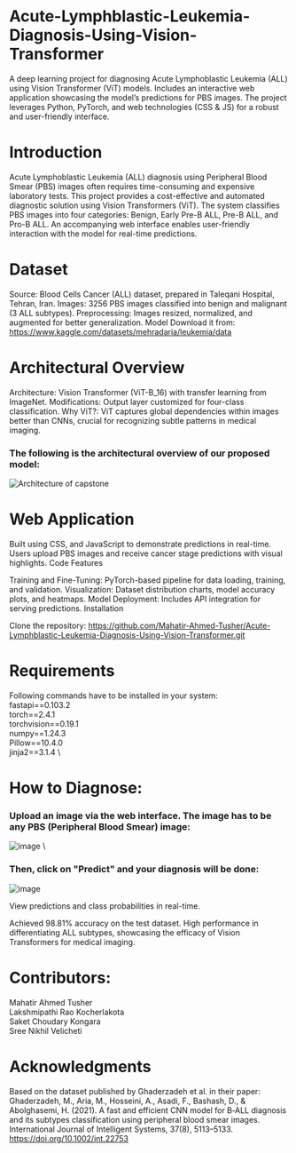 # Acute-Lymphblastic-Leukemia-Diagnosis-Using-Vision-Transformer
A deep learning project for diagnosing Acute Lymphoblastic Leukemia (ALL) using Vision Transformer (ViT) models. Includes an interactive web application showcasing the model’s predictions for PBS images. The project leverages Python, PyTorch, and web technologies (CSS &amp; JS) for a robust and user-friendly interface.


# Introduction
Acute Lymphoblastic Leukemia (ALL) diagnosis using Peripheral Blood Smear (PBS) images often requires time-consuming and expensive laboratory tests. This project provides a cost-effective and automated diagnostic solution using Vision Transformers (ViT). The system classifies PBS images into four categories: Benign, Early Pre-B ALL, Pre-B ALL, and Pro-B ALL. An accompanying web interface enables user-friendly interaction with the model for real-time predictions.

# Dataset

Source: Blood Cells Cancer (ALL) dataset, prepared in Taleqani Hospital, Tehran, Iran.
Images: 3256 PBS images classified into benign and malignant (3 ALL subtypes).
Preprocessing: Images resized, normalized, and augmented for better generalization.
Model
Download it from: https://www.kaggle.com/datasets/mehradaria/leukemia/data

# Architectural Overview
Architecture: Vision Transformer (ViT-B_16) with transfer learning from ImageNet.
Modifications: Output layer customized for four-class classification.
Why ViT?: ViT captures global dependencies within images better than CNNs, crucial for recognizing subtle patterns in medical imaging.
### The following is the architectural overview of our proposed model:
![Architecture of capstone](https://github.com/user-attachments/assets/5a4512da-b04c-4351-9f6e-b722b2277996)

# Web Application
Built using CSS, and JavaScript to demonstrate predictions in real-time.
Users upload PBS images and receive cancer stage predictions with visual highlights.
Code Features

Training and Fine-Tuning: PyTorch-based pipeline for data loading, training, and validation.
Visualization: Dataset distribution charts, model accuracy plots, and heatmaps.
Model Deployment: Includes API integration for serving predictions.
Installation

Clone the repository: https://github.com/Mahatir-Ahmed-Tusher/Acute-Lymphblastic-Leukemia-Diagnosis-Using-Vision-Transformer.git

# Requirements
Following commands have to be installed in your system: \
fastapi==0.103.2 \
torch==2.4.1 \
torchvision==0.19.1 \
numpy==1.24.3 \
Pillow==10.4.0 \
jinja2==3.1.4 \

# How to Diagnose:
### Upload an image via the web interface. The image has to be any PBS (Peripheral Blood Smear) image:
![image](https://github.com/user-attachments/assets/320393d7-7f3f-4197-afee-ccf98cb3c454) \
### Then, click on "Predict" and your diagnosis will be done:
![image](https://github.com/user-attachments/assets/7d75ec2a-bb7f-4ec3-8c44-c08f12916334)

View predictions and class probabilities in real-time.

Achieved 98.81% accuracy on the test dataset.
High performance in differentiating ALL subtypes, showcasing the efficacy of Vision Transformers for medical imaging.

# Contributors:
Mahatir Ahmed Tusher \
Lakshmipathi Rao Kocherlakota \
Saket Choudary Kongara \
Sree Nikhil Velicheti  

# Acknowledgments
Based on the dataset published by Ghaderzadeh et al. in their paper:
Ghaderzadeh, M., Aria, M., Hosseini, A., Asadi, F., Bashash, D., & Abolghasemi, H. (2021). A fast and efficient CNN model for B‐ALL diagnosis and its subtypes classification using peripheral blood smear images. International Journal of Intelligent Systems, 37(8), 5113–5133. https://doi.org/10.1002/int.22753
